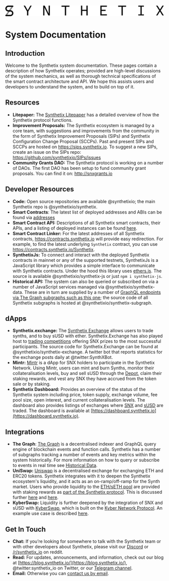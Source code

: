 ![Synthetix](img/logos/synthetix_text_logo.png)

# System Documentation

## Introduction

Welcome to the Synthetix system documentation. These pages contain a description of how Synthetix operates; provided are high-level discussions of the system mechanics, as well as thorough technical specifications of the smart contract architecture and API. We hope this assists users and developers to understand the system, and to build on top of it.

## Resources

- **Litepaper:** The [Synthetix Litepaper](https://www.synthetix.io/uploads/synthetix_litepaper.pdf) has a detailed overview of how the Synthetix protocol functions.
- **Improvement Proposals:** The Synthetix ecosystem is managed by a core team, with suggestions and improvements from the community in the form of Synthetix Improvement Proposals (SIPs) and Synthetix Configuration Change Proposal (SCCPs). Past and present SIPs and SCCPs are hosted on https://sips.synthetix.io. To suggest a new SIPs, create an issue on the SIPs repo: https://github.com/synthetixio/SIPs/issues
- **Community Grants DAO:** The Synthetix protocol is working on a number of DAOs. The first DAO has been setup to fund community grant proposals. You can find it on: http://snxgrants.io

## Developer Resources

- **Code:** Open source repositories are available @synthetixio; the main Synthetix repo is @synthetixio/synthetix.
- **Smart Contracts**: The latest list of deployed addresses and ABIs can be found via [addresses](addresses)
- **Smart Contract API:** Descriptions of all Synthetix smart contracts, their APIs, and a listing of deployed instances can be found [here](contracts).
- **Smart Contract Linker:** For the latest addresses of all Synthetix contracts, https://contracts.synthetix.io will provide easy redirection. For example, to find the latest underlying `Synthetix` contract, you can use https://contracts.synthetix.io/Synthetix.
- **SynthetixJs:** To connect and interact with the deployed Synthetix contracts in mainnet or any of the supported testnets, SynthetixJs is a JavaScript library which provides a simple interface to communicate with Synthetix contracts. Under the hood this library uses [ethers.js](https://github.com/ethers-io/ethers.js). The source is available @synthetixio/synthetix-js or just `npm i synthetix-js`.
- **Historical API:** The system can also be queried or subscribed on via a number of JavaScript services managed via @synthetixio/synthetix-data. These are in turn are supplied by a number of [GraohQL endpoints via The Graph subgraphs such as this one](https://thegraph.com/explorer/subgraph/synthetixio-team/synthetix); the source code of all Synthetix subgraphs is hosted at @synthetixio/synthetix-subgraph.

## dApps

- **Synthetix.exchange:** The [Synthetix Exchange](https://www.synthetix.io/products/exchange) allows users to trade synths, and to buy sUSD with ether. Synthetix.Exchange has also played host to [trading competitions](https://blog.synthetix.io/synthetix-exchange-trading-competition-v3/) offering SNX prizes to the most successful participants. The source code for Synthetix.Exchange can be found at @synthetixio/synthetix-exchange. A twitter bot that reports statistics for the exchange posts daily at @twitter:SynthXBot.
- **Mintr:** [Mintr](https://www.synthetix.io/products/mintr) is a dApp for SNX holders to participate in the Synthetix Network. Using Mintr, users can mint and burn Synths, monitor their collateralisation levels, buy and sell sUSD through the [Depot](contracts/Depot.md), claim their staking rewards, and vest any SNX they have accrued from the token sale or by staking.
- **Synthetix Dashboard:** Provides an overview of the status of the Synthetix system including price, token supply, exchange volume, fee pool size, open interest, and current collateralisation levels. The dashboard also provides listings of exchanges where [SNX](https://dashboard.synthetix.io/buy-snx) and [sUSD](https://dashboard.synthetix.io/buy-susd) are traded. The dashboard is available at [https://dashboard.synthetix.io](https://dashboard.synthetix.io).

## Integrations

- **The Graph**: [The Graph](http://thegraph.com/) is a decentralised indexer and GraphQL query engine of blockchain events and function calls. Synthetix has a number of subgraphs tracking a number of events and key metrics within the system historically. For more information on how to query or subscribe to events in real time see [Historical Data](historical.md).
- **UniSwap:** [Uniswap](https://uniswap.io/) is a decentralised exchange for exchanging ETH and ERC20 tokens. Synthetix integrates with it to deepen the Synthetix ecosystem's liquidity, and it acts as an on-ramp/off-ramp for the Synth market. Users who provide liquidity to the [ETH/sETH pool](https://uniswap.exchange/swap/0x42456D7084eacF4083f1140d3229471bbA2949A8) are provided with staking rewards as [part of the Synthetix protocol](https://sips.synthetix.io/sips/sip-8). This is discussed further [here](https://blog.synthetix.io/uniswap-seth-pool-incentives/) and [here](https://blog.synthetix.io/snx-arbitrage-pool/).
- **KyberSwap:** Liquidity is further deepened by the integration of SNX and sUSD with [KyberSwap](https://kyberswap.com/swap/eth-snx), which is built on the [Kyber Network Protocol](https://kyber.network/). An example use case is described [here](https://blog.synthetix.io/snx-liquidity-has-been-added-to-kyberswap/).

## Get In Touch

- **Chat:** If you’re looking for somewhere to talk with the Synthetix team or with other developers about Synthetix, please visit our [Discord](https://discordapp.com/invite/AEdUHzt) or [/r/synthetix_io](https://reddit.com/r/synthetix_io) on reddit.
- **Read:** For updates, announcements, and information, check out our blog at [https://blog.synthetix.io/](https://blog.synthetix.io/), @twitter:synthetix_io on Twitter, or our [Telegram channel](https://t.me/havven_news).
- **Email:** Otherwise you can [contact us by email](https://www.synthetix.io/contact-us).
